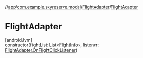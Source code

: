 //[app](../../../index.md)/[com.example.skyreserve.model](../index.md)/[FlightAdapter](index.md)/[FlightAdapter](-flight-adapter.md)

# FlightAdapter

[androidJvm]\
constructor(flightList: [List](https://kotlinlang.org/api/latest/jvm/stdlib/kotlin.collections/-list/index.html)&lt;[FlightInfo](../-flight-info/index.md)&gt;, listener: [FlightAdapter.OnFlightClickListener](-on-flight-click-listener/index.md))
